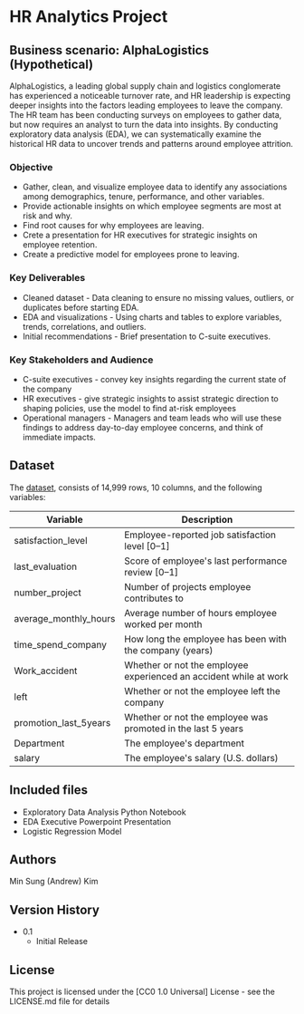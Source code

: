# HR Analytics Project

## Business scenario: AlphaLogistics (Hypothetical)

AlphaLogistics, a leading global supply chain and logistics conglomerate has experienced a noticeable turnover rate, and HR leadership is expecting deeper insights into the factors leading employees to leave the company. The HR team has been conducting surveys on employees to gather data, but now requires an analyst to turn the data into insights. By conducting exploratory data analysis (EDA), we can systematically examine the historical HR data to uncover trends and patterns around employee attrition.

### Objective
* Gather, clean, and visualize employee data to identify any associations among demographics, tenure, performance, and other variables.
* Provide actionable insights on which employee segments are most at risk and why.
* Find root causes for why employees are leaving.
* Crete a presentation for HR executives for strategic insights on employee retention.
* Create a predictive model for employees prone to leaving.

### Key Deliverables
* Cleaned dataset - Data cleaning to ensure no missing values, outliers, or duplicates before starting EDA.
* EDA and visualizations - Using charts and tables to explore variables, trends, correlations, and outliers.
* Initial recommendations - Brief presentation to C-suite executives.

### Key Stakeholders and Audience
* C-suite executives - convey key insights regarding the current state of the company
* HR executives - give strategic insights to assist strategic direction to shaping policies, use the model to find at-risk employees
* Operational managers - Managers and team leads who will use these findings to address day-to-day employee concerns, and think of immediate impacts.

## Dataset

The [dataset](https://www.kaggle.com/datasets/mfaisalqureshi/hr-analytics-and-job-prediction?select=HR_comma_sep.csv), consists of 14,999 rows, 10 columns, and the following variables: 

Variable  |Description |
-----|-----| 
satisfaction_level|Employee-reported job satisfaction level [0&ndash;1]|
last_evaluation|Score of employee's last performance review [0&ndash;1]|
number_project|Number of projects employee contributes to|
average_monthly_hours|Average number of hours employee worked per month|
time_spend_company|How long the employee has been with the company (years)
Work_accident|Whether or not the employee experienced an accident while at work
left|Whether or not the employee left the company
promotion_last_5years|Whether or not the employee was promoted in the last 5 years
Department|The employee's department
salary|The employee's salary (U.S. dollars)

## Included files
* Exploratory Data Analysis Python Notebook
* EDA Executive Powerpoint Presentation
* Logistic Regression Model

## Authors

Min Sung (Andrew) Kim

## Version History

* 0.1
    * Initial Release

## License

This project is licensed under the [CC0 1.0 Universal] License - see the LICENSE.md file for details
